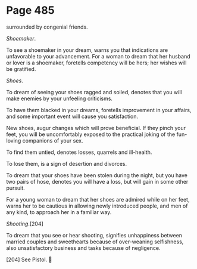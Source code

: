 # Page 485
surrounded by congenial friends.


_Shoemaker_.


To see a shoemaker in your dream, warns you that indications are
unfavorable to your advancement. For a woman to dream that her
husband or lover is a shoemaker, foretells competency will be hers;
her wishes will be gratified.


_Shoes_.


To dream of seeing your shoes ragged and soiled, denotes that you
will make enemies by your unfeeling criticisms.


To have them blacked in your dreams, foretells improvement in your affairs,
and some important event will cause you satisfaction.


New shoes, augur changes which will prove beneficial.
If they pinch your feet, you will be uncomfortably exposed
to the practical joking of the fun-loving companions of your sex.


To find them untied, denotes losses, quarrels and ill-health.



To lose them, is a sign of desertion and divorces.


To dream that your shoes have been stolen during the night,
but you have two pairs of hose, denotes you will have a loss,
but will gain in some other pursuit.


For a young woman to dream that her shoes are admired while on her feet,
warns her to be cautious in allowing newly introduced people, and men
of any kind, to approach her in a familiar way.


_Shooting_.[204]


To dream that you see or hear shooting, signifies unhappiness between
married couples and sweethearts because of over-weaning selfishness,
also unsatisfactory business and tasks because of negligence.



[204] See Pistol.
